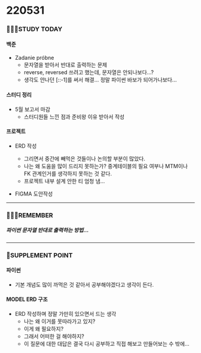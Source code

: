 # 220531

### 👨🏼‍🏫STUDY TODAY

#### 백준

- Zadanie próbne
  - 문자열을 받아서 반대로 출력하는 문제
  - reverse, reversed 쓰려고 했는데, 문자열은 안되나보다...?
  - 생각도 안나던 [::-1]를 써서 해결... 정말 파이썬 바보가 되어가나보다...



#### 스터디 정리

- 5월 보고서 마감
  - 스터디원들 느낀 점과 준비왕 이유 받아서 작성



#### 프로젝트

- ERD 작성
  - 그리면서 중간에 빼먹은 것들이나 논의할 부분이 많았다.
  - 나는 왜 도움을 많이 드리지 못하는가? 중계테이블의 필요 여부나 MTM이나 FK 관계인거를 생각하지 못하는 것 같다. 
  - 프로젝트 내부 설계 안한 티 엄청 냄...

- FIGMA 도안작성

---

### 💆🏼‍♂️REMEMBER

##### 파이썬 문자열 반대로 출력하는 방법...

---

### 💫SUPPLEMENT POINT

#### 파이썬

- 기본 개념도 많이 까먹은 것 같아서 공부해야겠다고 생각이 든다.



#### MODEL ERD 구조

- ERD 작성하며 정말 가만히 있으면서 드는 생각
  - 나는 왜 이거를 못따라가고 있지?
  - 이게 왜 필요하지?
  - 그래서 어떠한 걸 해야하지?
  - 이 질문에 대한 대답은 결국 다시 공부하고 직접 해보고 만들어보는 수 밖에...
